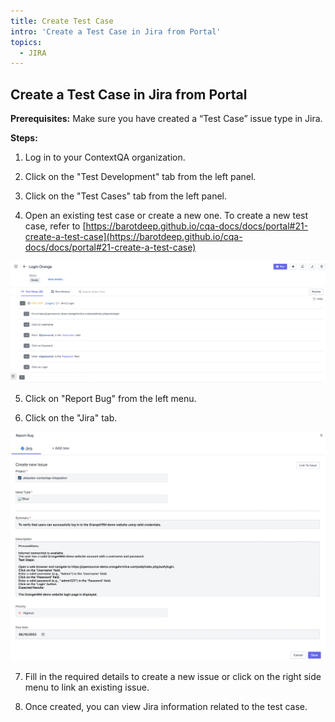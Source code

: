 ```yaml
---
title: Create Test Case
intro: 'Create a Test Case in Jira from Portal'
topics:
  - JIRA
---
```


## Create a Test Case in Jira from Portal

**Prerequisites:**
Make sure you have created a “Test Case” issue type in Jira.

**Steps:**
1.  Log in to your ContextQA organization.
    
2.  Click on the "Test Development" tab from the left panel.
    
3.  Click on the "Test Cases" tab from the left panel.
    
4.  Open an existing test case or create a new one. To create a new test case, refer to [https://barotdeep.github.io/cqa-docs/docs/portal#21-create-a-test-case](https://barotdeep.github.io/cqa-docs/docs/portal#21-create-a-test-case)

![](imgs/test-case.png)
    
5.  Click on "Report Bug" from the left menu.
    
6.  Click on the "Jira" tab.

![](imgs/link-test-case.png)
    
7.  Fill in the required details to create a new issue or click on the right side menu to link an existing issue.
    
8.  Once created, you can view Jira information related to the test case.